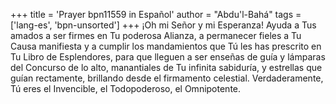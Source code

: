 +++
title = 'Prayer bpn11559 in Español'
author = "Abdu'l-Bahá"
tags = ['lang-es', 'bpn-unsorted']
+++
¡Oh mi Señor y mi Esperanza! Ayuda a Tus amados a ser firmes en Tu poderosa Alianza, a permanecer fieles a Tu Causa manifiesta y a cumplir los mandamientos que Tú les has prescrito en Tu Libro de Esplendores, para que lleguen a ser enseñas de guía y lámparas del Concurso de lo alto, manantiales de Tu infinita sabiduría, y estrellas que guían rectamente, brillando desde el firmamento celestial.
Verdaderamente, Tú eres el Invencible, el Todopoderoso, el Omnipotente.
